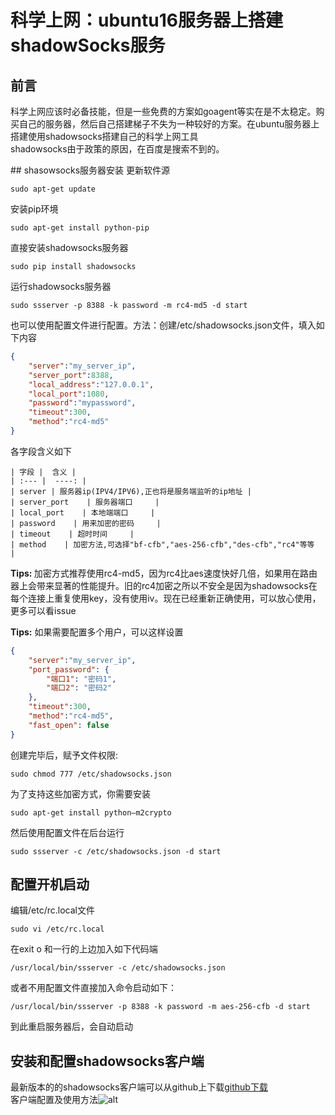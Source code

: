 # 科学上网：ubuntu16服务器上搭建shadowSocks服务
## 前言
<p>科学上网应该时必备技能，但是一些免费的方案如goagent等实在是不太稳定。购买自己的服务器，然后自己搭建梯子不失为一种较好的方案。在ubuntu服务器上搭建使用shadowsocks搭建自己的科学上网工具<br>shadowsocks由于政策的原因，在百度是搜索不到的。<p>
## shasowsocks服务器安装
更新软件源

```
sudo apt-get update
```
安装pip环境

```
sudo apt-get install python-pip
```
直接安装shadowsocks服务器

```
sudo pip install shadowsocks
```
运行shadowsocks服务器

```
sudo ssserver -p 8388 -k password -m rc4-md5 -d start
```
也可以使用配置文件进行配置。方法：创建/etc/shadowsocks.json文件，填入如下内容

```json
{
	"server":"my_server_ip",
	"server_port":8388,
	"local_address":"127.0.0.1",
	"local_port":1080,
	"password":"mypassword",
	"timeout":300,
	"method":"rc4-md5"
}
```
各字段含义如下

```
| 字段 |  含义 |
| :--- |  ----: |
| server | 服务器ip(IPV4/IPV6),正也将是服务端监听的ip地址 |
| server_port    | 服务器端口     |
| local_port    | 本地端端口     |
| password    | 用来加密的密码     |
| timeout    | 超时时间     |
| method    | 加密方法,可选择"bf-cfb","aes-256-cfb","des-cfb","rc4"等等     |

```
<b>Tips: </b> 加密方式推荐使用rc4-md5，因为rc4比aes速度快好几倍，如果用在路由器上会带来显著的性能提升。旧的rc4加密之所以不安全是因为shadowsocks在每个连接上重复使用key，没有使用iv。现在已经重新正确使用，可以放心使用，更多可以看issue<br>

<b>Tips:</b> 如果需要配置多个用户，可以这样设置

```json
{
    "server":"my_server_ip",
    "port_password": {
        "端口1": "密码1",
        "端口2": "密码2"
    },
    "timeout":300,
    "method":"rc4-md5",
    "fast_open": false
}
```
创建完毕后，赋予文件权限:

```
sudo chmod 777 /etc/shadowsocks.json
```
为了支持这些加密方式，你需要安装

```
sudo apt-get install python–m2crypto
```
然后使用配置文件在后台运行

```
sudo ssserver -c /etc/shadowsocks.json -d start
```
## 配置开机启动
编辑/etc/rc.local文件

```
sudo vi /etc/rc.local
```
在exit o 和一行的上边加入如下代码端

```
/usr/local/bin/ssserver -c /etc/shadowsocks.json
```
或者不用配置文件直接加入命令启动如下：

```
/usr/local/bin/ssserver -p 8388 -k password -m aes-256-cfb -d start
```
到此重启服务器后，会自动启动
## 安装和配置shadowsocks客户端
最新版本的的shadowsocks客户端可以从github上下载[github下载](https://github.com/shadowsocks/shadowsocks/wiki/Shadowsocks-%E4%BD%BF%E7%94%A8%E8%AF%B4%E6%98%8E)<br>
客户端配置及使用方法![alt](https://github.com/macfu/document/blob/master/shadowsocks.png)
